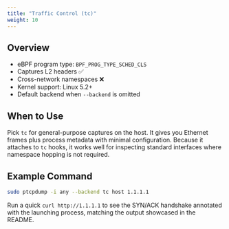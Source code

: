 ```yaml
---
title: "Traffic Control (tc)"
weight: 10
---
```


## Overview

- eBPF program type: `BPF_PROG_TYPE_SCHED_CLS`
- Captures L2 headers ✅
- Cross-network namespaces ❌
- Kernel support: Linux 5.2+
- Default backend when `--backend` is omitted

## When to Use

Pick `tc` for general-purpose captures on the host. It gives you Ethernet frames plus process metadata with minimal configuration. Because it attaches to `tc` hooks, it works well for inspecting standard interfaces where namespace hopping is not required.

## Example Command

```bash
sudo ptcpdump -i any --backend tc host 1.1.1.1
```

Run a quick `curl http://1.1.1.1` to see the SYN/ACK handshake annotated with the launching process, matching the output showcased in the README.
